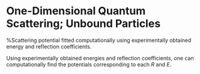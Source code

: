 # One-Dimensional Quantum Scattering; Unbound Particles
%Scattering potential fitted computationally using experimentally obtained energy and reflection coefficients.

Using experimentally obtained energies and reflection coefficients, one can computationally find the potentials corresponding to each $R$ and $E$.
